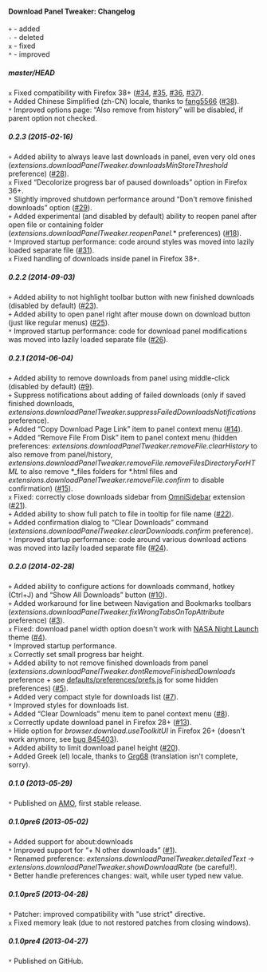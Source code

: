 ﻿#### Download Panel Tweaker: Changelog

`+` - added<br>
`-` - deleted<br>
`x` - fixed<br>
`*` - improved<br>

##### master/HEAD
`x` Fixed compatibility with Firefox 38+ (<a href="https://github.com/Infocatcher/Download_Panel_Tweaker/issues/34">#34</a>, <a href="https://github.com/Infocatcher/Download_Panel_Tweaker/issues/35">#35</a>, <a href="https://github.com/Infocatcher/Download_Panel_Tweaker/issues/36">#36</a>, <a href="https://github.com/Infocatcher/Download_Panel_Tweaker/issues/37">#37</a>).<br>
`+` Added Chinese Simplified (zh-CN) locale, thanks to <a href="https://github.com/fang5566">fang5566</a> (<a href="https://github.com/Infocatcher/Download_Panel_Tweaker/pull/38">#38</a>).<br>
`*` Improved options page: “Also remove from history” will be disabled, if parent option not checked.<br>

##### 0.2.3 (2015-02-16)
`+` Added ability to always leave last downloads in panel, even very old ones (<em>extensions.downloadPanelTweaker.downloadsMinStoreThreshold</em> preference) (<a href="https://github.com/Infocatcher/Download_Panel_Tweaker/issues/28">#28</a>).<br>
`x` Fixed “Decolorize progress bar of paused downloads” option in Firefox 36+.<br>
`*` Slightly improved shutdown performance around “Don't remove finished downloads” option (<a href="https://github.com/Infocatcher/Download_Panel_Tweaker/issues/29">#29</a>).<br>
`+` Added experimental (and disabled by default) ability to reopen panel after open file or containing folder (<em>extensions.downloadPanelTweaker.reopenPanel.</em>\* preferences) (<a href="https://github.com/Infocatcher/Download_Panel_Tweaker/issues/18">#18</a>).<br>
`*` Improved startup performance: code around styles was moved into lazily loaded separate file (<a href="https://github.com/Infocatcher/Download_Panel_Tweaker/issues/31">#31</a>).<br>
`x` Fixed handling of downloads inside panel in Firefox 38+.<br>

##### 0.2.2 (2014-09-03)
`+` Added ability to not highlight toolbar button with new finished downloads (disabled by default) (<a href="https://github.com/Infocatcher/Download_Panel_Tweaker/issues/23">#23</a>).<br>
`+` Added ability to open panel right after mouse down on download button (just like regular menus) (<a href="https://github.com/Infocatcher/Download_Panel_Tweaker/issues/25">#25</a>).<br>
`*` Improved startup performance: code for download panel modifications was moved into lazily loaded separate file (<a href="https://github.com/Infocatcher/Download_Panel_Tweaker/issues/26">#26</a>).<br>

##### 0.2.1 (2014-06-04)
`+` Added ability to remove downloads from panel using middle-click (disabled by default) (<a href="https://github.com/Infocatcher/Download_Panel_Tweaker/issues/9">#9</a>).<br>
`+` Suppress notifications about adding of failed downloads (only if saved finished downloads, <em>extensions.downloadPanelTweaker.suppressFailedDownloadsNotifications</em> preference).<br>
`+` Added “Copy Download Page Link” item to panel context menu (<a href="https://github.com/Infocatcher/Download_Panel_Tweaker/issues/14">#14</a>).<br>
`+` Added “Remove File From Disk” item to panel context menu (hidden preferences: <em>extensions.downloadPanelTweaker.removeFile.clearHistory</em> to also remove from panel/history, <em>extensions.downloadPanelTweaker.removeFile.removeFilesDirectoryForHTML</em> to also remove \*\_files folders for \*.html files and <em>extensions.downloadPanelTweaker.removeFile.confirm</em> to disable confirmation) (<a href="https://github.com/Infocatcher/Download_Panel_Tweaker/issues/15">#15</a>).<br>
`x` Fixed: correctly close downloads sidebar from <a href="https://addons.mozilla.org/addon/omnisidebar/">OmniSidebar</a> extension (<a href="https://github.com/Infocatcher/Download_Panel_Tweaker/issues/21">#21</a>).<br>
`+` Added ability to show full patch to file in tooltip for file name (<a href="https://github.com/Infocatcher/Download_Panel_Tweaker/issues/22">#22</a>).<br>
`+` Added confirmation dialog to “Clear Downloads” command (<em>extensions.downloadPanelTweaker.clearDownloads.confirm</em> preference).<br>
`*` Improved startup performance: code around various download actions was moved into lazily loaded separate file (<a href="https://github.com/Infocatcher/Download_Panel_Tweaker/issues/24">#24</a>).<br>

##### 0.2.0 (2014-02-28)
`+` Added ability to configure actions for downloads command, hotkey (Ctrl+J) and “Show All Downloads” button (<a href="https://github.com/Infocatcher/Download_Panel_Tweaker/issues/10">#10</a>).<br>
`+` Added workaround for line between Navigation and Bookmarks toolbars (<em>extensions.downloadPanelTweaker.fixWrongTabsOnTopAttribute</em> preference) (<a href="https://github.com/Infocatcher/Download_Panel_Tweaker/issues/3">#3</a>).<br>
`x` Fixed: download panel width option doesn't work with <a href="https://addons.mozilla.org/firefox/addon/nasa-night-launch/">NASA Night Launch</a> theme (<a href="https://github.com/Infocatcher/Download_Panel_Tweaker/issues/4">#4</a>).<br>
`*` Improved startup performance.<br>
`x` Correctly set small progress bar height.<br>
`+` Added ability to not remove finished downloads from panel (<em>extensions.downloadPanelTweaker.dontRemoveFinishedDownloads</em> preference + see <a href="https://github.com/Infocatcher/Download_Panel_Tweaker/blob/master/defaults/preferences/prefs.js">defaults/preferences/prefs.js</a> for some hidden preferences) (<a href="https://github.com/Infocatcher/Download_Panel_Tweaker/issues/5">#5</a>).<br>
`+` Added very compact style for downloads list (<a href="https://github.com/Infocatcher/Download_Panel_Tweaker/issues/7">#7</a>).<br>
`*` Improved styles for downloads list.<br>
`+` Added “Clear Downloads” menu item to panel context menu (<a href="https://github.com/Infocatcher/Download_Panel_Tweaker/issues/8">#8</a>).<br>
`x` Correctly update download panel in Firefox 28+ (<a href="https://github.com/Infocatcher/Download_Panel_Tweaker/issues/13">#13</a>).<br>
`+` Hide option for <em>browser.download.useToolkitUI</em> in Firefox 26+ (doesn't work anymore, see <a href="https://bugzilla.mozilla.org/show_bug.cgi?id=845403">bug 845403</a>).<br>
`+` Added ability to limit download panel height (<a href="https://github.com/Infocatcher/Download_Panel_Tweaker/issues/20">#20</a>).<br>
`+` Added Greek (el) locale, thanks to <a href="http://forums.mozillazine.org/memberlist.php?mode=viewprofile&u=1595963">Grg68</a> (translation isn't complete, sorry).<br>

##### 0.1.0 (2013-05-29)
`*` Published on <a href="https://addons.mozilla.org/">AMO</a>, first stable release.<br>

##### 0.1.0pre6 (2013-05-02)
`+` Added support for about:downloads<br>
`*` Improved support for “+ N other downloads” (<a href="https://github.com/Infocatcher/Download_Panel_Tweaker/issues/1">#1</a>).<br>
`*` Renamed preference: <em>extensions.downloadPanelTweaker.detailedText</em> -> <em>extensions.downloadPanelTweaker.showDownloadRate</em> (be careful!).<br>
`*` Better handle preferences changes: wait, while user typed new value.<br>

##### 0.1.0pre5 (2013-04-28)
`*` Patcher: improved compatibility with "use strict" directive.<br>
`x` Fixed memory leak (due to not restored patches from closing windows).<br>

##### 0.1.0pre4 (2013-04-27)
`*` Published on GitHub.<br>